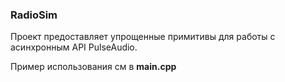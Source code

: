 ### RadioSim
Проект предоставляет упрощенные примитивы для работы с асинхронным API PulseAudio.

Пример использования см в **main.cpp**
